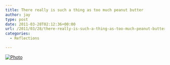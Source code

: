 ```yaml
---
title: There really is such a thing as too much peanut butter
author: jay
type: post
date: 2011-03-28T02:12:36+00:00
url: /2011/03/28/there-really-is-such-a-thing-as-too-much-peanut-butter/
categories:
  - Reflections

---
```

[![Photo][1]][2]

 [1]: http://sysadminrambles.files.wordpress.com/2011/03/photo-scaled-1000.jpg?w=224
 [2]: http://sysadminrambles.files.wordpress.com/2011/03/photo-scaled-1000.jpg